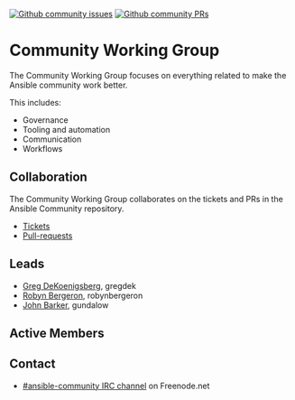 [![Github community issues](https://img.shields.io/github/issues/ansible/community/cwg.svg)](https://github.com/ansible/community/issues?q=is:open+is:issue+label:cwg)
[![Github community PRs](https://img.shields.io/github/issues-pr/ansible/community/cwg.svg)](https://github.com/ansible/community/issues?q=is:open+is:pr+label:cwg)

# Community Working Group

The Community Working Group focuses on everything related to make the Ansible community work better.

This includes:
* Governance
* Tooling and automation
* Communication
* Workflows

## Collaboration
The Community Working Group collaborates on the tickets and PRs in the Ansible Community repository.
* [Tickets](https://github.com/ansible/community/issues)
* [Pull-requests](https://github.com/ansible/community/pulls)

## Leads
* [Greg DeKoenigsberg](https://github.com/gregdek), gregdek
* [Robyn Bergeron](https://github.com/robynbergeron), robynbergeron
* [John Barker](https://github.com/gundalow), gundalow

## Active Members


## Contact
* [#ansible-community IRC channel](https://webchat.freenode.net/?channels=ansible-community) on Freenode.net
